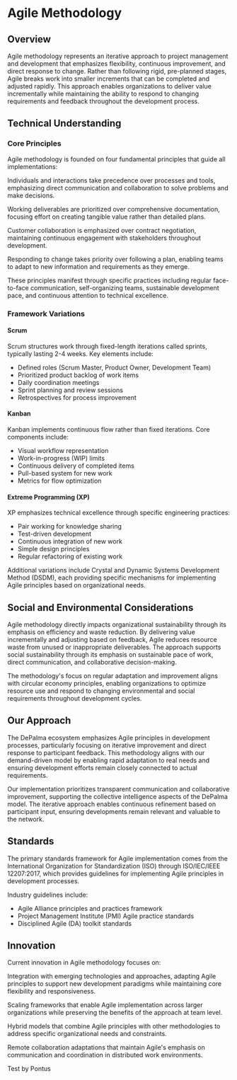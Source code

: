 # Agile Methodology

## Overview
Agile methodology represents an iterative approach to project management and development that emphasizes flexibility, continuous improvement, and direct response to change. Rather than following rigid, pre-planned stages, Agile breaks work into smaller increments that can be completed and adjusted rapidly. This approach enables organizations to deliver value incrementally while maintaining the ability to respond to changing requirements and feedback throughout the development process.

## Technical Understanding

### Core Principles
Agile methodology is founded on four fundamental principles that guide all implementations:

Individuals and interactions take precedence over processes and tools, emphasizing direct communication and collaboration to solve problems and make decisions.

Working deliverables are prioritized over comprehensive documentation, focusing effort on creating tangible value rather than detailed plans.

Customer collaboration is emphasized over contract negotiation, maintaining continuous engagement with stakeholders throughout development.

Responding to change takes priority over following a plan, enabling teams to adapt to new information and requirements as they emerge.

These principles manifest through specific practices including regular face-to-face communication, self-organizing teams, sustainable development pace, and continuous attention to technical excellence.

### Framework Variations

#### Scrum
Scrum structures work through fixed-length iterations called sprints, typically lasting 2-4 weeks. Key elements include:
- Defined roles (Scrum Master, Product Owner, Development Team)
- Prioritized product backlog of work items
- Daily coordination meetings
- Sprint planning and review sessions
- Retrospectives for process improvement

#### Kanban
Kanban implements continuous flow rather than fixed iterations. Core components include:
- Visual workflow representation
- Work-in-progress (WIP) limits
- Continuous delivery of completed items
- Pull-based system for new work
- Metrics for flow optimization

#### Extreme Programming (XP)
XP emphasizes technical excellence through specific engineering practices:
- Pair working for knowledge sharing
- Test-driven development
- Continuous integration of new work
- Simple design principles
- Regular refactoring of existing work

Additional variations include Crystal and Dynamic Systems Development Method (DSDM), each providing specific mechanisms for implementing Agile principles based on organizational needs.

## Social and Environmental Considerations
Agile methodology directly impacts organizational sustainability through its emphasis on efficiency and waste reduction. By delivering value incrementally and adjusting based on feedback, Agile reduces resource waste from unused or inappropriate deliverables. The approach supports social sustainability through its emphasis on sustainable pace of work, direct communication, and collaborative decision-making.

The methodology's focus on regular adaptation and improvement aligns with circular economy principles, enabling organizations to optimize resource use and respond to changing environmental and social requirements throughout development cycles.

## Our Approach
The DePalma ecosystem emphasizes Agile principles in development processes, particularly focusing on iterative improvement and direct response to participant feedback. This methodology aligns with our demand-driven model by enabling rapid adaptation to real needs and ensuring development efforts remain closely connected to actual requirements.

Our implementation prioritizes transparent communication and collaborative improvement, supporting the collective intelligence aspects of the DePalma model. The iterative approach enables continuous refinement based on participant input, ensuring developments remain relevant and valuable to the network.

## Standards
The primary standards framework for Agile implementation comes from the International Organization for Standardization (ISO) through ISO/IEC/IEEE 12207:2017, which provides guidelines for implementing Agile principles in development processes.

Industry guidelines include:
- Agile Alliance principles and practices framework
- Project Management Institute (PMI) Agile practice standards
- Disciplined Agile (DA) toolkit standards

## Innovation
Current innovation in Agile methodology focuses on:

Integration with emerging technologies and approaches, adapting Agile principles to support new development paradigms while maintaining core flexibility and responsiveness.

Scaling frameworks that enable Agile implementation across larger organizations while preserving the benefits of the approach at team level.

Hybrid models that combine Agile principles with other methodologies to address specific organizational needs and constraints.

Remote collaboration adaptations that maintain Agile's emphasis on communication and coordination in distributed work environments.




Test by Pontus